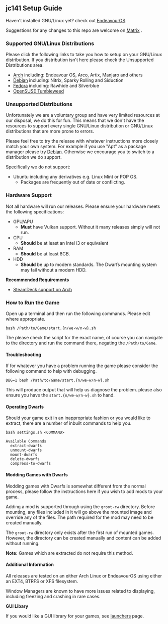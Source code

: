 ## jc141 Setup Guide

Haven't installed GNU/Linux yet? check out [EndeavourOS](https://discovery.endeavouros.com/installation/create-install-media-usb-key/2021/03/).

Suggestions for any changes to this repo are welcome on [Matrix](https://matrix.to/#/%21aRyMmzPUzcUKRXpVtP%3Amatrix.org?via=catgirl.cloud&via=grin.hu&via=matrix.org) .

### Supported GNU/Linux Distributions
Please click the following links to take you how to setup on your GNU/Linux distribution. If you distribution isn't here please check the Unsupported Distributions area. 

* [Arch](arch.md) including: Endeavour OS, Arco, Artix, Manjaro and others
* [Debian](debian.md) including: Nitrix, Sparky Rolling and Siduction
* [Fedora](fedora.md) including: Rawhide and Silverblue
* [OpenSUSE Tumbleweed](opensuse.md)

### Unsupported Distributions
Unfortunately we are a voluntary group and have very limited resources at our disposal, we do this for fun. This means that we don't have the resources to support every single GNU/Linux distribution or GNU/Linux distributions that are more prone to errors.

Please feel free to try the release with whatever instructions more closely match your own system. For example if you use "Apt" as a package manager please try [Debian](debian.md). Otherwise we encourage you to switch to a distribution we do support.

Specifically we do not support:
* Ubuntu including any derivatives e.g. Linux Mint or POP OS.
  * Packages are frequently out of date or conflicting.

### Hardware Support
Not all hardware will run our releases. Please ensure your hardware meets the following specifications:

* GPU/APU
  * **Must** have Vulkan support. Without it many releases simply will not run.
* CPU
  * **Should** be at least an Intel i3 or equivalent
* RAM
  * **Should** be at least 8GB.
* HDD
  * **Should** be up to modern standards. The Dwarfs mounting system may fail without a modern HDD.

**Recommended Requirements**

* [SteamDeck support on Arch](steamdeck/arch.md)

### How to Run the Game
Open up a terminal and then run the following commands. Please edit where appropriate.

```
bash /Path/to/Game/start.{n/we-w/n-w}.sh
```
The please check the script for the exact name, of course you can navigate to the directory and run the command there, negating the `/Path/to/Game`.

#### Troubleshooting
If for whatever you have a problem running the game please consider the following command to help with debugging.

```
DBG=1 bash /Path/to/Game/start.{n/we-w/n-w}.sh
```
This will produce output that will help us diagnose the problem. please also ensure you have the `start.{n/we-w/n-w}.sh` to hand.

#### Operating Dwarfs
Should your game exit in an inappropriate fashion or you would like to extract, there are a number of inbuilt commands to help you.

```
bash settings.sh <COMMAND>

Available Commands
  extract-dwarfs
  unmount-dwarfs
  mount-dwarfs
  delete-dwarfs
  compress-to-dwarfs
```

#### Modding Games with Dwarfs

Modding games with Dwarfs is somewhat different from the normal process, please follow the instructions here if you wish to add mods to your game.

Adding a mod is supported through using the `groot-rw` directory. Before mounting, any files included in it will go above the mounted image and override any of the files. The path required for the mod may need to be created manually.

The `groot-rw` directory only exists after the first run of mounted games. However, the directory can be created manually and content can be added without running.

**Note:** Games which are extracted do not require this method.

#### Additional Information

All releases are tested on an either Arch Linux or EndeavourOS using either an EXT4, BTRFS or XFS filesystem.

Window Managers are known to have more issues related to displaying, including freezing and crashing in rare cases.

**GUI Libary**

If you would like a GUI library for your games, see [launchers](launchers.md) page.
